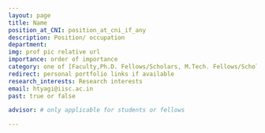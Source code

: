 ```yaml
---
layout: page
title: Name
position_at_CNI: position_at_cni_if_any
description: Position/ occupation
department:
img: prof pic relative url
importance: order of importance
category: one of [Faculty,Ph.D. Fellows/Scholars, M.Tech. Fellows/Scholars, Staff ]
redirect: personal portfolio links if available
research_interests: Research interests
email: htyagi@iisc.ac.in
past: true or false

advisor: # only applicable for students or fellows

---
```

